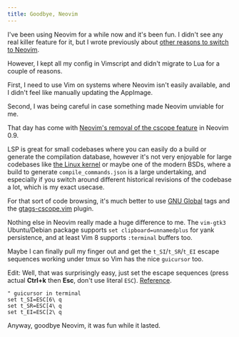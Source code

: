 ```yaml
---
title: Goodbye, Neovim
---
```


I've been using Neovim for a while now and it's been fun. I didn't see any real killer feature for it, but I wrote previously about [other reasons to switch to Neovim](other-reasons-to-switch-to-neovim).

However, I kept all my config in Vimscript and didn't migrate to Lua for a couple of reasons.

First, I need to use Vim on systems where Neovim isn't easily available, and I didn't feel like manually updating the AppImage.

Second, I was being careful in case something made Neovim unviable for me.

That day has come with [Neovim's removal of the cscope feature](https://github.com/neovim/neovim/pull/20545) in Neovim 0.9.

LSP is great for small codebases where you can easily do a build or generate the compilation database, however it's not very enjoyable for large codebases like [the Linux kernel](https://git.kernel.org/pub/scm/linux/kernel/git/torvalds/linux.git/) or maybe one of the modern BSDs, where a build to generate `compile_commands.json` is a large undertaking, and especially if you switch around different historical revisions of the codebase a lot, which is my exact usecase.

For that sort of code browsing, it's much better to use [GNU Global](https://www.gnu.org/software/global/) tags and the [gtags-cscope.vim](https://cvs.savannah.gnu.org/viewvc/*checkout*/global/global/gtags-cscope.vim) plugin.

Nothing else in Neovim really made a huge difference to me. The `vim-gtk3` Ubuntu/Debian package supports `set clipboard=unnamedplus` for yank persistence, and at least Vim 8 supports `:terminal` buffers too.

Maybe I can finally pull my finger out and get the `t_SI`/`t_SR`/`t_EI` escape sequences working under tmux so Vim has the nice `guicursor` too.

Edit: Well, that was surprisingly easy, just set the escape sequences (press actual **Ctrl+k** then **Esc**, don't use literal `ESC`). [Reference](https://stackoverflow.com/questions/42377945/vim-adding-cursorshape-support-over-tmux-ssh).

```
" guicursor in terminal
set t_SI=ESC[6\ q
set t_SR=ESC[4\ q
set t_EI=ESC[2\ q
```

Anyway, goodbye Neovim, it was fun while it lasted.
